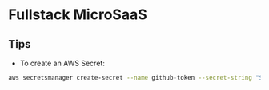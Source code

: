 # Fullstack MicroSaaS

## Tips

- To create an AWS Secret:

```sh
aws secretsmanager create-secret --name github-token --secret-string "SECRET_VALUE" --region us-east-1
```
